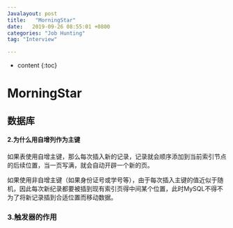 ```yaml
---
Javalayout: post
title:   "MorningStar"
date:   2019-09-26 08:55:01 +0800
categories: "Job Hunting"
tag: "Interview"

---
```


* content
{:toc}




# MorningStar

## 数据库

#### **2.为什么用自增列作为主键**

如果表使用自增主键，那么每次插入新的记录，记录就会顺序添加到当前索引节点的后续位置，当一页写满，就会自动开辟一个新的页。

如果使用非自增主键（如果身份证号或学号等），由于每次插入主键的值近似于随机，因此每次新纪录都要被插到现有索引页得中间某个位置，此时MySQL不得不为了将新记录插到合适位置而移动数据。

### 3.触发器的作用

